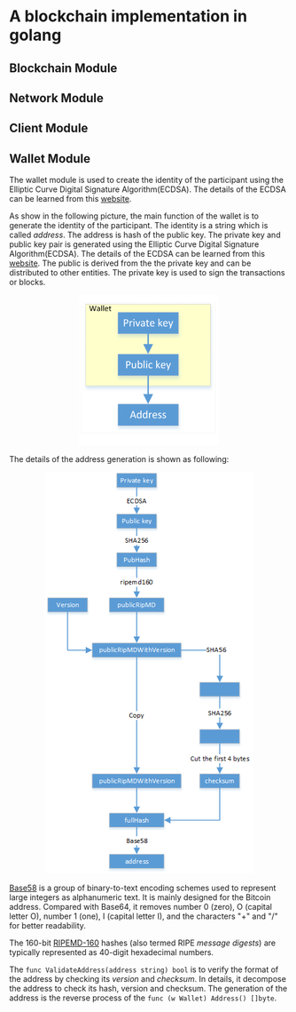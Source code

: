 # A blockchain implementation in golang

## Blockchain Module

## Network Module

## Client Module

## Wallet Module

The wallet module is used to create the identity of the participant using the Elliptic Curve Digital Signature Algorithm(ECDSA). The details of the ECDSA can be learned from this [website](https://www.certicom.com/content/certicom/en/10-introduction.html). 

As show in the following picture, the main function of the wallet is to generate the identity of the participant. The identity is a string which is called *address*. The address is hash of the public key. The private key and public key pair is generated using the Elliptic Curve Digital Signature Algorithm(ECDSA). The details of the ECDSA can be learned from this [website](https://www.certicom.com/content/certicom/en/10-introduction.html). The public is derived from the the private key and can be distributed to other entities. The private key is used to sign the transactions or blocks. 

 <div align=center><img src="./imgs/wallet_1.png" alt="wallet_1" width = "50%" height = "50%" /></div>

The details of the address generation is shown as following:

<div align=center><img src="./imgs/wallet_2.png" alt="wallet_2"/></div>

[Base58](https://en.bitcoinwiki.org/wiki/Base58) is a group of binary-to-text encoding schemes used to represent large integers as alphanumeric text. It is mainly designed for the Bitcoin address.  Compared with Base64, it removes number 0 (zero), O (capital letter O), number 1 (one), I (capital letter I), and the characters "\+" and "/" for better readability.

The 160-bit [RIPEMD-160](https://en.wikipedia.org/wiki/RIPEMD) hashes (also termed RIPE *message digests*) are typically represented as 40-digit hexadecimal numbers.

The `func ValidateAddress(address string) bool` is to verify the format of the address by checking its *version* and *checksum*. In details, it decompose the address to check its hash, version and checksum. The generation of the address is the reverse process of the `func (w Wallet) Address() []byte`.
